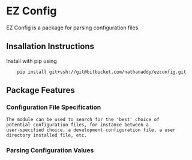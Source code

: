 # EZ Config

EZ Config is a package for parsing configuration files.  

## Insallation Instructions

Install with pip using

        pip install git+ssh://git@bitbucket.com/nathanaddy/ezconfig.git

## Package Features

### Configuration File Specification

    The module can be used to search for the 'best' choice of
    potential configuration files, for instance between a
    user-specified choice, a development configuration file, a user
    directory installed file, etc.

### Parsing Configuration Values 
